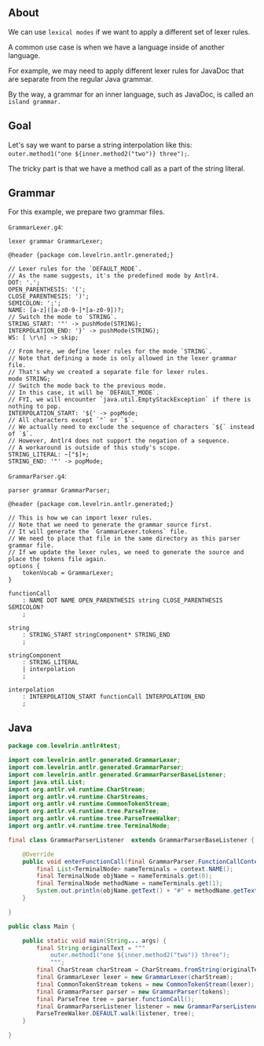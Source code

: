 ## About

We can use `lexical modes` if we want to apply a different set of lexer rules.

A common use case is when we have a language inside of another language.

For example, we may need to apply different lexer rules for JavaDoc that are separate from the regular Java grammar.

By the way, a grammar for an inner language, such as JavaDoc, is called an `island grammar.`

## Goal

Let's say we want to parse a string interpolation like this: `outer.method1("one ${inner.method2("two")} three");`.

The tricky part is that we have a method call as a part of the string literal.

## Grammar

For this example, we prepare two grammar files.

`GrammarLexer.g4`:
```g4
lexer grammar GrammarLexer;

@header {package com.levelrin.antlr.generated;}

// Lexer rules for the `DEFAULT_MODE`.
// As the name suggests, it's the predefined mode by Antlr4.
DOT: '.';
OPEN_PARENTHESIS: '(';
CLOSE_PARENTHESIS: ')';
SEMICOLON: ';';
NAME: [a-z]([a-z0-9-]*[a-z0-9])?;
// Switch the mode to `STRING`.
STRING_START: '"' -> pushMode(STRING);
INTERPOLATION_END: '}' -> pushMode(STRING);
WS: [ \r\n] -> skip;

// From here, we define lexer rules for the mode `STRING`.
// Note that defining a mode is only allowed in the lexer grammar file.
// That's why we created a separate file for lexer rules.
mode STRING;
// Switch the mode back to the previous mode.
// In this case, it will be `DEFAULT_MODE`.
// FYI, we will encounter `java.util.EmptyStackException` if there is nothing to pop.
INTERPOLATION_START: '${' -> popMode;
// All characters except `"` or `$`.
// We actually need to exclude the sequence of characters `${` instead of `$`.
// However, Antlr4 does not support the negation of a sequence.
// A workaround is outside of this study's scope.
STRING_LITERAL: ~["$]+;
STRING_END: '"' -> popMode;
```

`GrammarParser.g4`:
```g4
parser grammar GrammarParser;

@header {package com.levelrin.antlr.generated;}

// This is how we can import lexer rules.
// Note that we need to generate the grammar source first.
// It will generate the `GrammarLexer.tokens` file.
// We need to place that file in the same directory as this parser grammar file.
// If we update the lexer rules, we need to generate the source and place the tokens file again.
options {
    tokenVocab = GrammarLexer;
}

functionCall
    : NAME DOT NAME OPEN_PARENTHESIS string CLOSE_PARENTHESIS SEMICOLON?
    ;

string
    : STRING_START stringComponent* STRING_END
    ;

stringComponent
    : STRING_LITERAL
    | interpolation
    ;

interpolation
    : INTERPOLATION_START functionCall INTERPOLATION_END
    ;
```

## Java

```java
package com.levelrin.antlr4test;

import com.levelrin.antlr.generated.GrammarLexer;
import com.levelrin.antlr.generated.GrammarParser;
import com.levelrin.antlr.generated.GrammarParserBaseListener;
import java.util.List;
import org.antlr.v4.runtime.CharStream;
import org.antlr.v4.runtime.CharStreams;
import org.antlr.v4.runtime.CommonTokenStream;
import org.antlr.v4.runtime.tree.ParseTree;
import org.antlr.v4.runtime.tree.ParseTreeWalker;
import org.antlr.v4.runtime.tree.TerminalNode;

final class GrammarParserListener  extends GrammarParserBaseListener {

    @Override
    public void enterFunctionCall(final GrammarParser.FunctionCallContext context) {
        final List<TerminalNode> nameTerminals = context.NAME();
        final TerminalNode objName = nameTerminals.get(0);
        final TerminalNode methodName = nameTerminals.get(1);
        System.out.println(objName.getText() + "#" + methodName.getText());
    }

}

public class Main {

    public static void main(String... args) {
        final String originalText = """
            outer.method1("one ${inner.method2("two")} three");
            """;
        final CharStream charStream = CharStreams.fromString(originalText);
        final GrammarLexer lexer = new GrammarLexer(charStream);
        final CommonTokenStream tokens = new CommonTokenStream(lexer);
        final GrammarParser parser = new GrammarParser(tokens);
        final ParseTree tree = parser.functionCall();
        final GrammarParserListener listener = new GrammarParserListener();
        ParseTreeWalker.DEFAULT.walk(listener, tree);
    }

}
```
